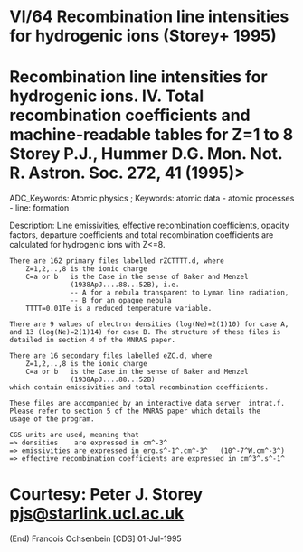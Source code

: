 VI/64      Recombination line intensities for hydrogenic ions   (Storey+ 1995)
================================================================================
Recombination line intensities for hydrogenic ions. IV. Total
recombination coefficients and machine-readable tables for Z=1 to 8
Storey P.J., Hummer D.G.
Mon. Not. R. Astron. Soc. 272, 41 (1995)>
================================================================================
ADC_Keywords: Atomic physics ;
Keywords: atomic data - atomic processes - line: formation

Description:
    Line emissivities, effective recombination coefficients, opacity
    factors, departure coefficients and total recombination coefficients
    are calculated for hydrogenic ions with Z<=8.

    There are 162 primary files labelled rZCTTTT.d, where
        Z=1,2,..,8 is the ionic charge
        C=a or b   is the Case in the sense of Baker and Menzel
                   (1938ApJ....88...52B), i.e.
                   -- A for a nebula transparent to Lyman line radiation,
                   -- B for an opaque nebula
        TTTT=0.01Te is a reduced temperature variable.

    There are 9 values of electron densities (log(Ne)=2(1)10) for case A,
    and 13 (log(Ne)=2(1)14) for case B. The structure of these files is
    detailed in section 4 of the MNRAS paper.

    There are 16 secondary files labelled eZC.d, where
        Z=1,2,..,8 is the ionic charge
        C=a or b   is the Case in the sense of Baker and Menzel
                   (1938ApJ....88...52B)
    which contain emissivities and total recombination coefficients.

    These files are accompanied by an interactive data server  intrat.f.
    Please refer to section 5 of the MNRAS paper which details the
    usage of the program.

    CGS units are used, meaning that
    => densities    are expressed in cm^-3^
    => emissivities are expressed in erg.s^-1^.cm^-3^   (10^-7^W.cm^-3^)
    => effective recombination coefficients are expressed in cm^3^.s^-1^

Courtesy: Peter J. Storey  <pjs@starlink.ucl.ac.uk>
================================================================================
(End)                                    Francois Ochsenbein [CDS]   01-Jul-1995
